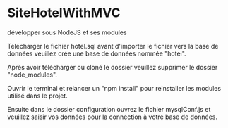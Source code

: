 # SiteHotelWithMVC
développer sous NodeJS et ses modules

Télécharger le fichier hotel.sql avant d'importer le fichier vers la base de données veuillez crée une base de données nommée "hotel".

Après avoir télécharger ou cloné le dossier veuillez supprimer le dossier "node_modules".

Ouvrir le terminal et relancer un "npm install" pour reinstaller les modules utilisé dans le projet.

Ensuite dans le dossier configuration ouvrez le fichier mysqlConf.js et veuillez saisir vos données pour la connection à votre base de données.
